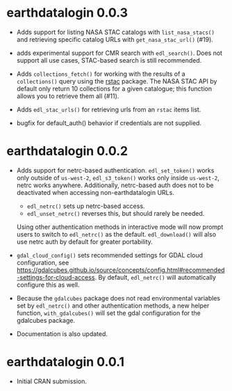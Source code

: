 # earthdatalogin 0.0.3

* Adds support for listing NASA STAC catalogs with `list_nasa_stacs()` and
  retrieving specific catalog URLs with `get_nasa_stac_url()` (#19).

* adds experimental support for CMR search with `edl_search()`. Does not support 
  all use cases, STAC-based search is still recommended.

* Adds `collections_fetch()` for working with the results of a `collections()`
  query using the [rstac](https://brazil-data-cube.github.io/rstac/) package. The 
  NASA STAC API by default only return 10 collections for a given catalogue; 
  this function allows you to retrieve them all (#11).
  
* Adds `edl_stac_urls()` for retrieving urls from an `rstac` items list.

* bugfix for default_auth() behavior if credentials are not supplied.

# earthdatalogin 0.0.2

* Adds support for netrc-based authentication. `edl_set_token()` works only
  outside of `us-west-2`, `edl_s3_token()` works only inside `us-west-2`,
  netrc works anywhere.  Additionally, netrc-based auth does not to be 
  deactivated when accessing non-earthdatalogin URLs.  
  
  - `edl_netrc()` sets up netrc-based access.
  - `edl_unset_netrc()` reverses this, but should rarely be needed.
  
  Using other authentication methods in interactive mode will now prompt
  users to switch to `edl_netrc()` as the default.  `edl_download()` will 
  also use netrc auth by default for greater portability.
  
* `gdal_cloud_config()` sets recommended settings for GDAL cloud configuration, 
  see <https://gdalcubes.github.io/source/concepts/config.html#recommended-settings-for-cloud-access>.
  By default, `edl_netrc()` will automatically configure this as well.

* Because the `gdalcubes` package does not read environmental variables set by 
  `edl_netrc()` and other authentication methods, a new helper function,
  `with_gdalcubes()` will set the gdal configuration for the gdalcubes package.
  
* Documentation is also updated. 


# earthdatalogin 0.0.1

* Initial CRAN submission.
